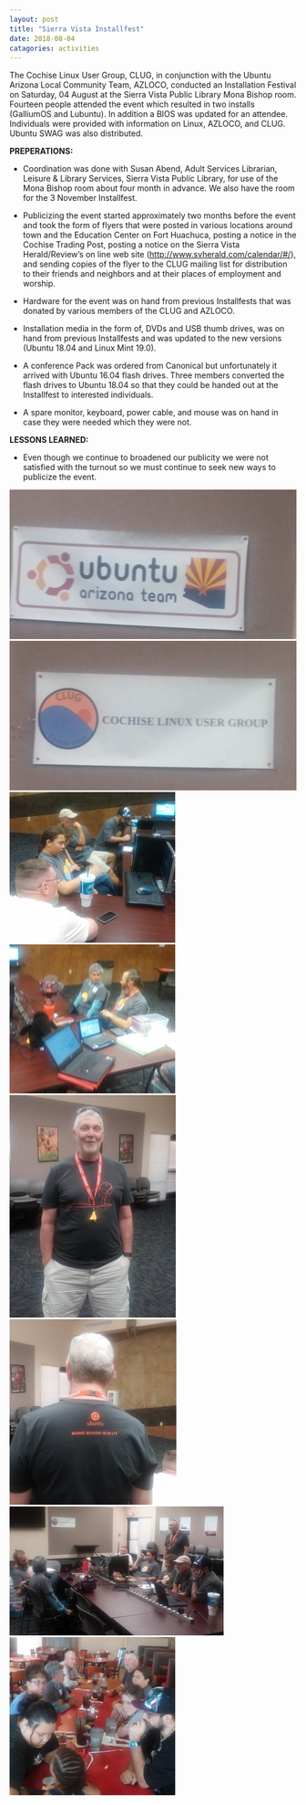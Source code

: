 ```yaml
---
layout: post
title: "Sierra Vista Installfest"
date: 2018-08-04
catagories: activities
---
```


The Cochise Linux User Group, CLUG, in conjunction with the Ubuntu Arizona Local Community Team, AZLOCO, conducted an Installation Festival on Saturday, 04 August at the Sierra Vista Public Library Mona Bishop room.  Fourteen people attended the event which resulted in two installs (GalliumOS and Lubuntu).  In addition a BIOS was updated for an attendee.  Individuals were provided with information on Linux, AZLOCO, and CLUG.  Ubuntu SWAG was also distributed.

**PREPERATIONS:**

* Coordination was done with Susan Abend, Adult Services Librarian, Leisure & Library Services, Sierra Vista Public Library, for use of the Mona Bishop room about four month in advance.  We also have the room for the 3 November Installfest.
      
* Publicizing the event started approximately two months before the event and took the form of flyers that were posted in various locations around town and the Education Center on Fort Huachuca, posting a notice in the Cochise Trading Post, posting a notice on the Sierra Vista Herald/Review’s on line web site (http://www.svherald.com/calendar/#/), and sending copies of the flyer to the CLUG mailing list for distribution to their friends and neighbors and at their places of employment and worship.

 * Hardware for the event was on hand from previous Installfests that was donated by various members of the CLUG and AZLOCO.
 
 * Installation media in the form of, DVDs and USB thumb drives, was on hand from previous Installfests and was updated to the new versions (Ubuntu 18.04 and Linux Mint 19.0).

 * A conference Pack was ordered  from Canonical but unfortunately it arrived with Ubuntu 16.04 flash drives.  Three members converted the flash drives to Ubuntu 18.04 so that they could be handed out at the Installfest to interested individuals.	
      
 * A spare monitor, keyboard, power cable, and mouse was on hand in case they were needed which they were not.

**LESSONS LEARNED:**

 * Even though we continue to broadened our publicity we were not satisfied with the turnout so we must continue to seek new ways to publicize the event.

![alt text](https://raw.githubusercontent.com/CochiseLinuxUsersGroup/CochiseLinuxUsersGroup.github.io/master/images/rsz_clug_installfest_2018-08-04_1.jpg)
![alt text](https://raw.githubusercontent.com/CochiseLinuxUsersGroup/CochiseLinuxUsersGroup.github.io/master/images/rsz_clug_installfest_2018-08-04_2.jpg)
![alt text](https://raw.githubusercontent.com/CochiseLinuxUsersGroup/CochiseLinuxUsersGroup.github.io/master/images/rsz_clug_installfest_2018-08-04_3.jpg)
![alt text](https://raw.githubusercontent.com/CochiseLinuxUsersGroup/CochiseLinuxUsersGroup.github.io/master/images/rsz_clug_installfest_2018-08-04_4.jpg)
![alt text](https://raw.githubusercontent.com/CochiseLinuxUsersGroup/CochiseLinuxUsersGroup.github.io/master/images/rsz_clug_installfest_2018-08-04_5.jpg)
![alt text](https://raw.githubusercontent.com/CochiseLinuxUsersGroup/CochiseLinuxUsersGroup.github.io/master/images/rsz_clug_installfest_2018-08-04_6.jpg)
![alt text](https://raw.githubusercontent.com/CochiseLinuxUsersGroup/CochiseLinuxUsersGroup.github.io/master/images/rsz_clug_installfest_2018-08-04_7.jpg)
![alt text](https://raw.githubusercontent.com/CochiseLinuxUsersGroup/CochiseLinuxUsersGroup.github.io/master/images/rsz_clug_at_nativegrill_2018-08-04_2.jpg)
